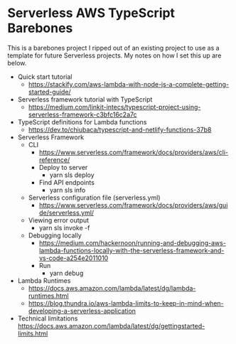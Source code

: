 # Serverless AWS TypeScript Barebones

This is a barebones project I ripped out of an existing project to use as a template for future Serverless
projects. My notes on how I set this up are below.

* Quick start tutorial
    * https://stackify.com/aws-lambda-with-node-js-a-complete-getting-started-guide/
* Serverless framework tutorial with TypeScript
    * https://medium.com/linkit-intecs/typescript-project-using-serverless-framework-c3bfc16c2a7c
* TypeScript definitions for Lambda functions
    * https://dev.to/chiubaca/typescript-and-netlify-functions-37b8
* Serverless Framework
    * CLI
        * https://www.serverless.com/framework/docs/providers/aws/cli-reference/
        * Deploy to server
            * yarn sls deploy
        * Find API endpoints
            * yarn sls info
    * Serverless configuration file (serverless.yml)
        * https://www.serverless.com/framework/docs/providers/aws/guide/serverless.yml/
    * Viewing error output
        * yarn sls invoke -f <function>
    * Debugging locally
        * https://medium.com/hackernoon/running-and-debugging-aws-lambda-functions-locally-with-the-serverless-framework-and-vs-code-a254e2011010
        * Run
            * yarn debug <function>
* Lambda Runtimes
    * https://docs.aws.amazon.com/lambda/latest/dg/lambda-runtimes.html
    * https://blog.thundra.io/aws-lambda-limits-to-keep-in-mind-when-developing-a-serverless-application
* Technical limitations
https://docs.aws.amazon.com/lambda/latest/dg/gettingstarted-limits.html